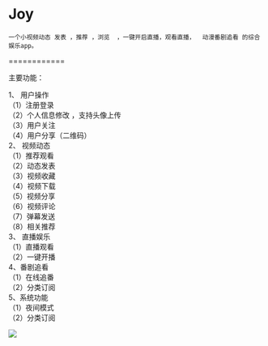 Joy 
============

    一个小视频动态 发表 ，推荐 ，浏览  ，一键开启直播，观看直播，  动漫番剧追看 的综合娱乐app。
============

 
 主要功能：
 
1、 用户操作        
  （1）注册登录       <br/>
  （2）个人信息修改 ，支持头像上传  
  （3）用户关注      
  （4）用户分享（二维码）   
2、 视频动态        
  （1）推荐观看      
  （2）动态发表      
  （3）视频收藏      
  （4）视频下载       
  （5）视频分享       
  （6）视频评论       
  （7）弹幕发送       
  （8）相关推荐      
3、 直播娱乐           
  （1）直播观看         
  （2）一键开播          
4、番剧追看           
  （1）在线追番        
  （2）分类订阅          
5、系统功能             
  （1）夜间模式          
  （2）分类订阅           <br/>
  
  ![](https://github.com/AWQi/NewsCenter/blob/master/Screenshots/main.png)
